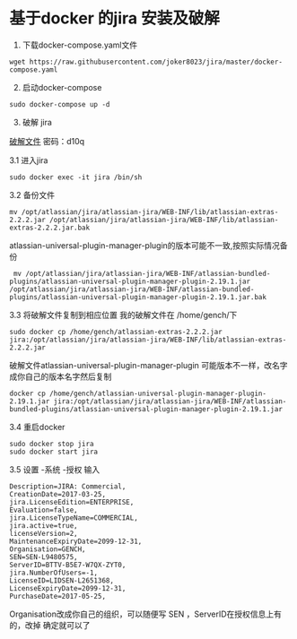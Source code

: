 # 基于docker 的jira 安装及破解
1. 下载docker-compose.yaml文件

```
wget https://raw.githubusercontent.com/joker8023/jira/master/docker-compose.yaml
```
2. 启动docker-compose


```
sudo docker-compose up -d
```

3. 破解 jira

[破解文件](http://pan.baidu.com/s/1dEXwA21) 密码：d10q

3.1 进入jira
```
sudo docker exec -it jira /bin/sh
```
3.2 备份文件


```
mv /opt/atlassian/jira/atlassian-jira/WEB-INF/lib/atlassian-extras-2.2.2.jar /opt/atlassian/jira/atlassian-jira/WEB-INF/lib/atlassian-extras-2.2.2.jar.bak
```
atlassian-universal-plugin-manager-plugin的版本可能不一致,按照实际情况备份
```
 mv /opt/atlassian/jira/atlassian-jira/WEB-INF/atlassian-bundled-plugins/atlassian-universal-plugin-manager-plugin-2.19.1.jar /opt/atlassian/jira/atlassian-jira/WEB-INF/atlassian-bundled-plugins/atlassian-universal-plugin-manager-plugin-2.19.1.jar.bak

```
3.3 将破解文件复制到相应位置
我的破解文件在 /home/gench/下

```
sudo docker cp /home/gench/atlassian-extras-2.2.2.jar jira:/opt/atlassian/jira/atlassian-jira/WEB-INF/lib/atlassian-extras-2.2.2.jar
```
破解文件atlassian-universal-plugin-manager-plugin 可能版本不一样，改名字成你自己的版本名字然后复制
```
docker cp /home/gench/atlassian-universal-plugin-manager-plugin-2.19.1.jar jira:/opt/atlassian/jira/atlassian-jira/WEB-INF/atlassian-bundled-plugins/atlassian-universal-plugin-manager-plugin-2.19.1.jar
```
3.4 重启docker

```
sudo docker stop jira
sudo docker start jira
```
3.5 
设置 -系统 -授权
输入

```
Description=JIRA: Commercial,
CreationDate=2017-03-25,
jira.LicenseEdition=ENTERPRISE,
Evaluation=false,
jira.LicenseTypeName=COMMERCIAL,
jira.active=true,
licenseVersion=2,
MaintenanceExpiryDate=2099-12-31,
Organisation=GENCH,
SEN=SEN-L9480575,
ServerID=BTTV-B5E7-W7QX-ZYT0,
jira.NumberOfUsers=-1,
LicenseID=LIDSEN-L2651368,
LicenseExpiryDate=2099-12-31,
PurchaseDate=2017-05-25,
```
Organisation改成你自己的组织，可以随便写
SEN ，ServerID在授权信息上有的，改掉 确定就可以了







